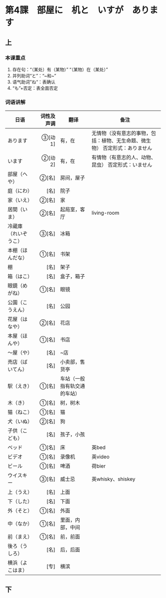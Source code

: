 # 第4課　部屋に　机と　いすが　あります

## 上

### 本课重点

1. 存在句：“（某处）有（某物）” “（某物）在（某处）”
2. 并列助词“と”：“~和~”
3. 语气助词”ね“：表确认
4. “も”+否定：表全面否定

### 词语讲解

|日语|词性及声调|翻译|备注|
|-|-:|-|-|
|あります|③[动1]|有，在|无情物（没有意志的事物，包括：植物、无生命题、微生物） 否定形式：ありません|
|います|②[动2]|有，在|有情物（有意志的人、动物、昆虫） 否定形式：いません|
|部屋（へや）|②[名]|房间，屋子||
|庭（にわ）|[名]|院子||
|家（いえ）|②[名]|家||
|居間（いま）|②[名]|起局室，客厅|living-room|
|冷蔵庫（れいぞうこ）|③[名]|冰箱||
|本棚（ほんだな）|①[名]|书架||
|棚|[名]|架子||
|箱（はこ）|[名]|盒子，箱子||
|眼鏡（めがね）|①[名]|眼镜||
|公園（こうえん）|[名]|公园||
|花屋（はなや）|②[名]|花店||
|本屋（ほんや）|①[名]|书店||
|～屋（や）|[名]|~店||
|売店（ばいてん）|[名]|小卖部，售货亭||
|駅（えき）|①[名]|车站（一般指有轨交通的车站）||
|木（き）|①[名]|树，树木||
|猫（ねこ）|①[名]|猫||
|犬（いぬ）|②[名]|狗||
|子供（こども）|[名]|孩子，小孩||
|ベッド|①[名]|床|英bed|
|ビデオ|①[名]|录像机|英video|
|ビール|①[名]|啤酒|荷bier|
|ウイスキー|③[名]|威士忌|英whisky、shiskey|
|上（うえ）|[名]|上面||
|下（した）|[名]|下面||
|外（そと）|①[名]|外面||
|中（なか）|①[名]|里面，内部，中间||
|前（まえ）|①[名]|前，前面||
|後ろ（うしろ）|[名]|后，后面||
|横浜（よこはま）|[专]|横滨||

### 

## 下


